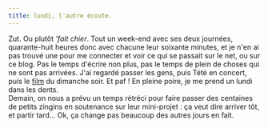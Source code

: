 ```yaml
---
title: lundi, l'autre écoute.
---
```


Zut. Ou plutôt _'fait chier_. Tout un week-end avec ses deux journées,
quarante-huit heures donc avec chacune leur soixante minutes, et je n'en ai
pas trouvé une pour me connecter et voir ce qui se passait sur le net, ou sur
ce blog. Pas le temps d'écrire non plus, pas le temps de plein de choses qui
ne sont pas arrivées. J'ai regardé passer les gens, puis Tété en concert, puis
le [film](http://mysticrivermovie.warnerbros.com/) du dimanche soir. Et paf !
En pleine poire, je me prend un lundi dans les dents.  
Demain, on nous a prévu un temps rétréci pour faire passer des centaines de
petits zingins en soutenance sur leur mini-projet : ça veut dire arriver tôt,
et partir tard... Ok, ça change pas beaucoup des autres jours en fait.

